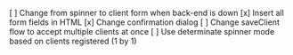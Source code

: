 [ ] Change from spinner to client form when back-end is down
[x] Insert all form fields in HTML
[x] Change confirmation dialog
[ ] Change saveClient flow to accept multiple clients at once
[ ] Use determinate spinner mode based on clients registered (1 by 1)
